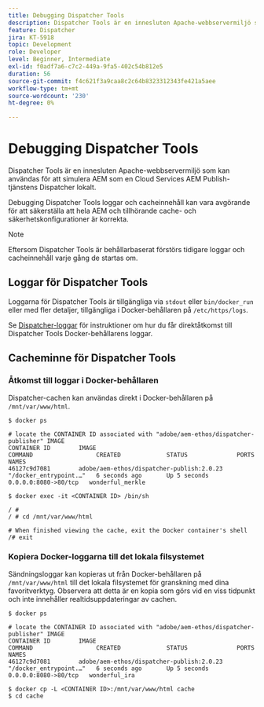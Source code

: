 ```yaml
---
title: Debugging Dispatcher Tools
description: Dispatcher Tools är en innesluten Apache-webbservermiljö som kan användas för att simulera AEM som en Cloud Services AEM Publish-tjänstens Dispatcher lokalt. Debugging Dispatcher Tools loggar och cacheinnehåll kan vara avgörande för att säkerställa att hela AEM och tillhörande cache- och säkerhetskonfigurationer är korrekta.
feature: Dispatcher
jira: KT-5918
topic: Development
role: Developer
level: Beginner, Intermediate
exl-id: f0adf7a6-c7c2-449a-9fa5-402c54b812e5
duration: 56
source-git-commit: f4c621f3a9caa8c2c64b8323312343fe421a5aee
workflow-type: tm+mt
source-wordcount: '230'
ht-degree: 0%

---
```


# Debugging Dispatcher Tools

Dispatcher Tools är en innesluten Apache-webbservermiljö som kan användas för att simulera AEM som en Cloud Services AEM Publish-tjänstens Dispatcher lokalt.

Debugging Dispatcher Tools loggar och cacheinnehåll kan vara avgörande för att säkerställa att hela AEM och tillhörande cache- och säkerhetskonfigurationer är korrekta.

>[!NOTE]
>
>Eftersom Dispatcher Tools är behållarbaserat förstörs tidigare loggar och cacheinnehåll varje gång de startas om.

## Loggar för Dispatcher Tools

Loggarna för Dispatcher Tools är tillgängliga via `stdout` eller `bin/docker_run` eller med fler detaljer, tillgängliga i Docker-behållaren på `/etc/https/logs`.

Se [Dispatcher-loggar](./logs.md#dispatcher-logs) för instruktioner om hur du får direktåtkomst till Dispatcher Tools Docker-behållarens loggar.

## Cacheminne för Dispatcher Tools

### Åtkomst till loggar i Docker-behållaren

Dispatcher-cachen kan användas direkt i Docker-behållaren på ` /mnt/var/www/html`.

```shell
$ docker ps

# locate the CONTAINER ID associated with "adobe/aem-ethos/dispatcher-publisher" IMAGE
CONTAINER ID        IMAGE                                       COMMAND                  CREATED             STATUS              PORTS                  NAMES
46127c9d7081        adobe/aem-ethos/dispatcher-publish:2.0.23   "/docker_entrypoint.…"   6 seconds ago       Up 5 seconds        0.0.0.0:8080->80/tcp   wonderful_merkle

$ docker exec -it <CONTAINER ID> /bin/sh

/ # 
/ # cd /mnt/var/www/html

# When finished viewing the cache, exit the Docker container's shell
/# exit
```

### Kopiera Docker-loggarna till det lokala filsystemet

Sändningsloggar kan kopieras ut från Docker-behållaren på `/mnt/var/www/html` till det lokala filsystemet för granskning med dina favoritverktyg. Observera att detta är en kopia som görs vid en viss tidpunkt och inte innehåller realtidsuppdateringar av cachen.

```shell
$ docker ps

# locate the CONTAINER ID associated with "adobe/aem-ethos/dispatcher-publisher" IMAGE
CONTAINER ID        IMAGE                                       COMMAND                  CREATED             STATUS              PORTS                  NAMES
46127c9d7081        adobe/aem-ethos/dispatcher-publish:2.0.23   "/docker_entrypoint.…"   6 seconds ago       Up 5 seconds        0.0.0.0:8080->80/tcp   wonderful_ira

$ docker cp -L <CONTAINER ID>:/mnt/var/www/html cache 
$ cd cache
```
